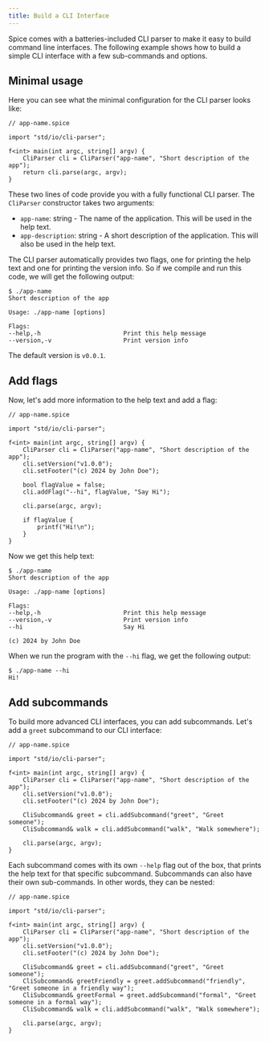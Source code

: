 ```yaml
---
title: Build a CLI Interface
---
```


Spice comes with a batteries-included CLI parser to make it easy to build command line interfaces. The following example shows
how to build a simple CLI interface with a few sub-commands and options.

## Minimal usage
Here you can see what the minimal configuration for the CLI parser looks like:

```spice
// app-name.spice

import "std/io/cli-parser";

f<int> main(int argc, string[] argv) {
    CliParser cli = CliParser("app-name", "Short description of the app");
    return cli.parse(argc, argv);
}
```

These two lines of code provide you with a fully functional CLI parser. The `CliParser` constructor takes two arguments:
- `app-name`: string - The name of the application. This will be used in the help text.
- `app-description`: string - A short description of the application. This will also be used in the help text.


The CLI parser automatically provides two flags, one for printing the help text and one for printing the version info.
So if we compile and run this code, we will get the following output:

```console
$ ./app-name
Short description of the app

Usage: ./app-name [options]

Flags:
--help,-h                       Print this help message
--version,-v                    Print version info
```

The default version is `v0.0.1`.

## Add flags
Now, let's add more information to the help text and add a flag:

```spice
// app-name.spice

import "std/io/cli-parser";

f<int> main(int argc, string[] argv) {
    CliParser cli = CliParser("app-name", "Short description of the app");
    cli.setVersion("v1.0.0");
    cli.setFooter("(c) 2024 by John Doe");
    
    bool flagValue = false;
    cli.addFlag("--hi", flagValue, "Say Hi");
    
    cli.parse(argc, argv);
    
    if flagValue {
        printf("Hi!\n");
    }
}
```

Now we get this help text:

```console
$ ./app-name
Short description of the app

Usage: ./app-name [options]

Flags:
--help,-h                       Print this help message
--version,-v                    Print version info
--hi                            Say Hi

(c) 2024 by John Doe
```

When we run the program with the `--hi` flag, we get the following output:

```console
$ ./app-name --hi
Hi!
```

## Add subcommands

To build more advanced CLI interfaces, you can add subcommands. Let's add a `greet` subcommand to our CLI interface:

```spice
// app-name.spice

import "std/io/cli-parser";

f<int> main(int argc, string[] argv) {
    CliParser cli = CliParser("app-name", "Short description of the app");
    cli.setVersion("v1.0.0");
    cli.setFooter("(c) 2024 by John Doe");
    
    CliSubcommand& greet = cli.addSubcommand("greet", "Greet someone");
    CliSubcommand& walk = cli.addSubcommand("walk", "Walk somewhere");
    
    cli.parse(argc, argv);
}
```

Each subcommand comes with its own `--help` flag out of the box, that prints the help text for that specific subcommand.
Subcommands can also have their own sub-commands. In other words, they can be nested:

```spice
// app-name.spice

import "std/io/cli-parser";

f<int> main(int argc, string[] argv) {
    CliParser cli = CliParser("app-name", "Short description of the app");
    cli.setVersion("v1.0.0");
    cli.setFooter("(c) 2024 by John Doe");
    
    CliSubcommand& greet = cli.addSubcommand("greet", "Greet someone");
    CliSubcommand& greetFriendly = greet.addSubcommand("friendly", "Greet someone in a friendly way");
    CliSubcommand& greetFormal = greet.addSubcommand("formal", "Greet someone in a formal way");
    CliSubcommand& walk = cli.addSubcommand("walk", "Walk somewhere");
    
    cli.parse(argc, argv);
}
```